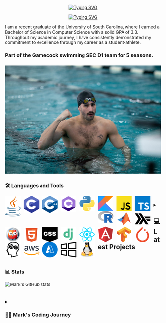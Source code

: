 <div align="center">
  <p>
    <a href="https://git.io/typing-svg"><img src="https://readme-typing-svg.demolab.com?font=Fira+Code&size=30&pause=1000&color=F70C0E&center=true&repeat=false&random=false&width=435&lines=Mark+Shperkin" alt="Typing SVG" /></a>
  </p>
  
  <p>
<a href="https://git.io/typing-svg"><img src="https://readme-typing-svg.demolab.com?font=Fira+Code&pause=1000&color=F70000&center=true&random=false&width=435&lines=Student-Athlete;Computer+Science;Passionate+developer+from+Israel" alt="Typing SVG" /></a>
  </p>
</div>

I am a recent graduate of the University of South Carolina, where I earned a Bachelor of Science in Computer Science with a solid GPA of 3.3. Throughout my academic journey, I have consistently demonstrated my commitment to excellence through my career as a student-athlete.

<h3>Part of the Gamecock swimming SEC D1 team for 5 seasons.<h3>

<div id="header" align="center">
<img src="swimming.jpg" width="900"/>
</div>

### :hammer_and_wrench: Languages and Tools

<img align="left" alt="Java" width="50px" style="padding-right:10px;" src="/icons/java-programming-language-icon.svg"/>
<img align="left" alt="C" width="50px" style="padding-right:10px;" src="/icons/c-program-icon.svg" />
<img align="left" alt="C++" width="50px" style="padding-right:10px;" src="/icons/c-plus-plus-programming-language-icon.svg" />
<img align="left" alt="C#" width="50px" style="padding-right:10px;" src="/icons/c-sharp-programming-language-icon.svg" />
<img align="left" alt="Python" width="50px" style="padding-right:10px;" src="/icons/python-programming-language-icon.svg" />
<img align="left" alt="Kotlin" width="50px" style="padding-right:10px;" src="/icons/kotlin-programming-language-icon.svg" />
<img align="left" alt="JavaScript" width="50px" style="padding-right:10px;" src="/icons/javascript-programming-language-icon.svg" />
<img align="left" alt="TypeScript" width="50px" style="padding-right:10px;" src="/icons/typescript-programming-language-icon.svg" />
<img align="left" alt="R" width="50px" style="padding-right:10px;" src="/icons/r-programming-language-icon.svg" />
<img align="left" alt="MATLAB" width="50px" style="padding-right:10px;" src="/icons/matlab-svgrepo-com.svg" />
<img align="left" alt="Haskell" width="50px" style="padding-right:10px;" src="/icons/haskell-svgrepo-com.svg" />
<img align="left" alt="Prolog" width="50px" style="padding-right:10px;" src="/icons/prolog-svgrepo-com (1).svg" />
<img align="left" alt="HTML" width="50px" style="padding-right:10px;" src="/icons/html-5-svgrepo-com.svg" />
<img align="left" alt="CSS" width="50px" style="padding-right:10px;" src="/icons/css-svgrepo-com.svg" />
<img align="left" alt="Django" width="50px" style="padding-right:10px;" src="/icons/django-svgrepo-com.svg" />
<img align="left" alt="React" width="50px" style="padding-right:10px;" src="/icons//react-svgrepo-com.svg" />
<img align="left" alt="Angular" width="50px" style="padding-right:10px;" src="/icons/angular-icon-svgrepo-com.svg" />
<img align="left" alt="TensorFlow" width="50px" style="padding-right:10px;" src="/icons/tensorflow-svgrepo-com.svg" />
<img align="left" alt="PyTorch" width="50px" style="padding-right:10px;" src="/icons/pytorch-svgrepo-com.svg" />
<img align="left" alt="NLP" width="50px" style="padding-right:10px;" src="/icons/nlp-neurolinguistic-programation-svgrepo-com.svg" />
<img align="left" alt="AWS" width="50px" style="padding-right:10px;" src="/icons/aws-svgrepo-com.svg" />
<img align="left" alt="Azure" width="50px" style="padding-right:10px;" src="/icons/azure-v2-svgrepo-com.svg" />
<img align="left" alt="Windows" width="50px" style="padding-right:10px;" src="/icons/windows-svgrepo-com.svg" />
<img align="left" alt="Linux" width="50px" style="padding-right:10px;" src="/icons/linux-tux-svgrepo-com.svg" />

#

#

<!-- BEGIN PROJECTS-CARDS -->

<details> 
  <summary><h2></>💻 Latest Projects</h2></summary>

  <h3>Connect Four AI Agent</h3>
  <p align="left">
    AI agent that plays the Connect Four game using a minimax algorithm with alpha-beta pruning.
  </p>
  <p align="left">
    <a href="https://github.com/markshperkin/Game-AI">View Project</a>
  </p>
  
#

  <h3>Backgammon AI Agent</h3>
  <p align="left">
    Rule-based chatbot integrated with an AI agent that plays backgammon using the MinMax search method.
  </p>
  <p align="left">
    <em>This project is still in progress.</em>
  </p>
  <p align="left">
    <a href="https://github.com/markshperkin/CSCE580-MarkShperkin-repo">View Project</a>
  </p>

#

  <h3>Android Applications</h3>
  <ul>
    <li>
      <strong><a href="https://github.com/markshperkin/location">Location:</a></strong> Mobile application designed to retrieve user location and display it on a Google Map interface using Google Maps API key.
    </li>
    <li>
      <strong><a href="https://github.com/markshperkin/CameraXApp">CameraXApp:</a></strong> Mobile application enabling users to capture photos and videos, with additional photo editing capabilities.
    </li>
    <li>
      <strong><a href="https://github.com/markshperkin/MiniPaint">MiniPaint:</a></strong> Mobile application allowing users to express creativity through drawing, equipped with diverse drawing tools.
    </li>
    <li>
      <strong><a href="https://github.com/markshperkin/Sensor-Game-Application">Sensor-Game-Application:</a></strong> Mobile application offering users an engaging gaming experience utilizing the device's built-in sensors.
    </li>
  </ul>

#

  <a href="https://github.com/markshperkin?tab=repositories"><img alt="All Repositories" title="All Repositories" src="https://custom-icon-badges.demolab.com/badge/-Click%20Here%20For%20All%20My%20Repos-1F222E?style=for-the-badge&logoColor=white&logo=repo"/></a>
</details>

<!-- END PROJECTS-CARDS -->




#

### 📊 Stats

![Mark's GitHub stats](https://github-readme-stats.vercel.app/api?username=markshperkin&show_icons=true&theme=gruvbox)

<!-- ![GitHub Streak](https://streak-stats.demolab.com?user=ForrestKnight&theme=gruvbox&border_radius=4.5) -->

#

<details>
 <summary><h3>👨‍💻 Mark's Coding Journey</h3></summary>
<h2>Blossoming Passion and the Thrill of the Challenge:</h2>

My passion for coding blossomed at the University of South Carolina, where I was constantly challenged and inspired by a supportive community. One of the most rewarding aspects of my coding journey has been the immense satisfaction that comes from solving coding problems. It is about cracking a complex puzzle or finally reaching the summit after a challenging climb. The initial frustration of grappling with a problem, followed by the "aha!" moment when the solution clicks into place, is a uniquely exhilarating experience.

<h2>Fueled by Accomplishment:</h2>

This sense of accomplishment fuels my motivation to tackle even more intricate challenges. It's a continuous learning process, where every solved problem opens the door to new possibilities and ignites a desire to explore further. The joy of problem-solving is what truly fuels my passion for coding and propels me forward on this exciting journey.

<h2>Embracing the Real World:</h2>

Graduation marks a transition from the structured learning environment to the dynamic world of professional development. While the curriculum and specific problem sets may change, the thrill of problem-solving and the satisfaction it brings remain constant. I'm eager to test my skills in real-world scenarios, tackling complex problems that impact businesses and communities. The prospect of collaborating with experienced developers and contributing solutions that address tangible challenges is incredibly exciting. I'm confident that the foundation I built at USC, coupled with the continuous learning spirit fostered by the coding community, will equip me to navigate these new challenges and experience the profound satisfaction that comes with making a real-world impact through code.

  

